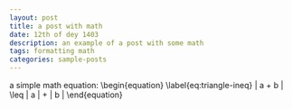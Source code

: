 ```yaml
---
layout: post
title: a post with math
date: 12th of dey 1403
description: an example of a post with some math
tags: formatting math
categories: sample-posts
---
```


a simple math equation:
\begin{equation}
\label{eq:triangle-ineq}
| a + b | \leq | a | + | b |
\end{equation}

